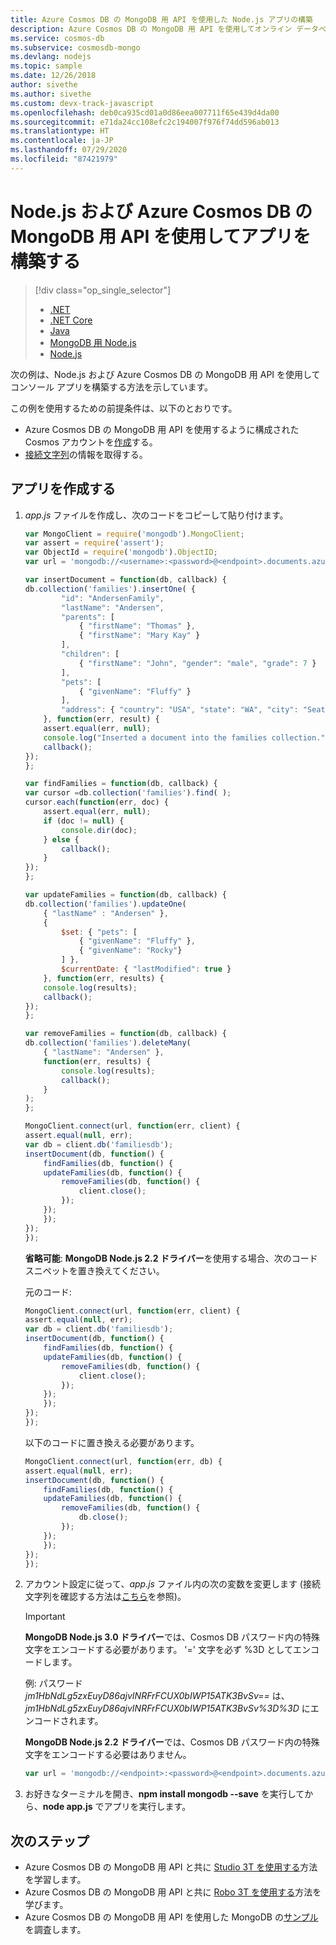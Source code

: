 ```yaml
---
title: Azure Cosmos DB の MongoDB 用 API を使用した Node.js アプリの構築
description: Azure Cosmos DB の MongoDB 用 API を使用してオンライン データベースを作成するチュートリアル。
ms.service: cosmos-db
ms.subservice: cosmosdb-mongo
ms.devlang: nodejs
ms.topic: sample
ms.date: 12/26/2018
author: sivethe
ms.author: sivethe
ms.custom: devx-track-javascript
ms.openlocfilehash: deb0ca935cd01a0d86eea007711f65e439d4da00
ms.sourcegitcommit: e71da24cc108efc2c194007f976f74dd596ab013
ms.translationtype: HT
ms.contentlocale: ja-JP
ms.lasthandoff: 07/29/2020
ms.locfileid: "87421979"
---
```

# <a name="build-an-app-using-nodejs-and-azure-cosmos-dbs-api-for-mongodb"></a>Node.js および Azure Cosmos DB の MongoDB 用 API を使用してアプリを構築する 
> [!div class="op_single_selector"]
> * [.NET](sql-api-get-started.md)
> * [.NET Core](sql-api-dotnetcore-get-started.md)
> * [Java](sql-api-java-get-started.md)
> * [MongoDB 用 Node.js](mongodb-samples.md)
> * [Node.js](sql-api-nodejs-get-started.md)
>

次の例は、Node.js および Azure Cosmos DB の MongoDB 用 API を使用してコンソール アプリを構築する方法を示しています。

この例を使用するための前提条件は、以下のとおりです。

* Azure Cosmos DB の MongoDB 用 API を使用するように構成された Cosmos アカウントを[作成](create-mongodb-dotnet.md#create-account)する。
* [接続文字列](connect-mongodb-account.md)の情報を取得する。

## <a name="create-the-app"></a>アプリを作成する

1. *app.js* ファイルを作成し、次のコードをコピーして貼り付けます。

    ```javascript
    var MongoClient = require('mongodb').MongoClient;
    var assert = require('assert');
    var ObjectId = require('mongodb').ObjectID;
    var url = 'mongodb://<username>:<password>@<endpoint>.documents.azure.com:10255/?ssl=true';

    var insertDocument = function(db, callback) {
    db.collection('families').insertOne( {
            "id": "AndersenFamily",
            "lastName": "Andersen",
            "parents": [
                { "firstName": "Thomas" },
                { "firstName": "Mary Kay" }
            ],
            "children": [
                { "firstName": "John", "gender": "male", "grade": 7 }
            ],
            "pets": [
                { "givenName": "Fluffy" }
            ],
            "address": { "country": "USA", "state": "WA", "city": "Seattle" }
        }, function(err, result) {
        assert.equal(err, null);
        console.log("Inserted a document into the families collection.");
        callback();
    });
    };
    
    var findFamilies = function(db, callback) {
    var cursor =db.collection('families').find( );
    cursor.each(function(err, doc) {
        assert.equal(err, null);
        if (doc != null) {
            console.dir(doc);
        } else {
            callback();
        }
    });
    };
    
    var updateFamilies = function(db, callback) {
    db.collection('families').updateOne(
        { "lastName" : "Andersen" },
        {
            $set: { "pets": [
                { "givenName": "Fluffy" },
                { "givenName": "Rocky"}
            ] },
            $currentDate: { "lastModified": true }
        }, function(err, results) {
        console.log(results);
        callback();
    });
    };
    
    var removeFamilies = function(db, callback) {
    db.collection('families').deleteMany(
        { "lastName": "Andersen" },
        function(err, results) {
            console.log(results);
            callback();
        }
    );
    };
    
    MongoClient.connect(url, function(err, client) {
    assert.equal(null, err);
    var db = client.db('familiesdb');
    insertDocument(db, function() {
        findFamilies(db, function() {
        updateFamilies(db, function() {
            removeFamilies(db, function() {
                client.close();
            });
        });
        });
    });
    });
    ```
    
    **省略可能**: **MongoDB Node.js 2.2 ドライバー**を使用する場合、次のコード スニペットを置き換えてください。

    元のコード:

    ```javascript
    MongoClient.connect(url, function(err, client) {
    assert.equal(null, err);
    var db = client.db('familiesdb');
    insertDocument(db, function() {
        findFamilies(db, function() {
        updateFamilies(db, function() {
            removeFamilies(db, function() {
                client.close();
            });
        });
        });
    });
    });
    ```
    
    以下のコードに置き換える必要があります。

    ```javascript
    MongoClient.connect(url, function(err, db) {
    assert.equal(null, err);
    insertDocument(db, function() {
        findFamilies(db, function() {
        updateFamilies(db, function() {
            removeFamilies(db, function() {
                db.close();
            });
        });
        });
    });
    });
    ```
    
2. アカウント設定に従って、*app.js* ファイル内の次の変数を変更します (接続文字列を確認する方法は[こちら](connect-mongodb-account.md)を参照)。

    > [!IMPORTANT]
    > **MongoDB Node.js 3.0 ドライバー**では、Cosmos DB パスワード内の特殊文字をエンコードする必要があります。 '=' 文字を必ず %3D としてエンコードします。
    >
    > 例: パスワード *jm1HbNdLg5zxEuyD86ajvINRFrFCUX0bIWP15ATK3BvSv==* は、*jm1HbNdLg5zxEuyD86ajvINRFrFCUX0bIWP15ATK3BvSv%3D%3D* にエンコードされます。
    >
    > **MongoDB Node.js 2.2 ドライバー**では、Cosmos DB パスワード内の特殊文字をエンコードする必要はありません。
    >
    >
   
    ```javascript
    var url = 'mongodb://<endpoint>:<password>@<endpoint>.documents.azure.com:10255/?ssl=true';
    ```
     
3. お好きなターミナルを開き、**npm install mongodb --save** を実行してから、**node app.js** でアプリを実行します。

## <a name="next-steps"></a>次のステップ

- Azure Cosmos DB の MongoDB 用 API と共に [Studio 3T を使用する](mongodb-mongochef.md)方法を学習します。
- Azure Cosmos DB の MongoDB 用 API と共に [Robo 3T を使用する](mongodb-robomongo.md)方法を学びます。
- Azure Cosmos DB の MongoDB 用 API を使用した MongoDB の[サンプル](mongodb-samples.md)を調査します。
